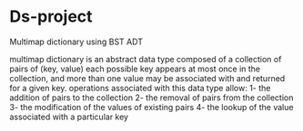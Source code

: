 # Ds-project
Multimap dictionary using BST ADT



multimap dictionary is an abstract data type composed of a collection of pairs of (key, value)
each possible key appears at most once in the collection, and more than one value may be associated with and returned for a given key. 
operations associated with this data type allow:
1- the addition of pairs to the collection
2- the removal of pairs from the collection
3- the modification of the values of existing pairs 
4- the lookup of the value associated with a particular key
